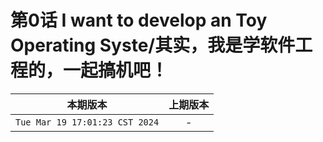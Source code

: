 # 第0话 I want to develop an Toy Operating Syste/其实，我是学软件工程的，一起搞机吧！

|本期版本|上期版本
|:---:|:---:|
`Tue Mar 19 17:01:23 CST 2024` | -
